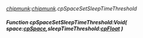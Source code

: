 _[chipmunk](../../modules/chipmunk/chipmunk-module.md):[chipmunk](../../modules/chipmunk/chipmunk-module.md).cpSpaceSetSleepTimeThreshold_
##### Function cpSpaceSetSleepTimeThreshold:Void( space:[cpSpace](../../modules/chipmunk/chipmunk-cpspace.md),sleepTimeThreshold:[cpFloat](../../modules/chipmunk/chipmunk-cpfloat.md) )
